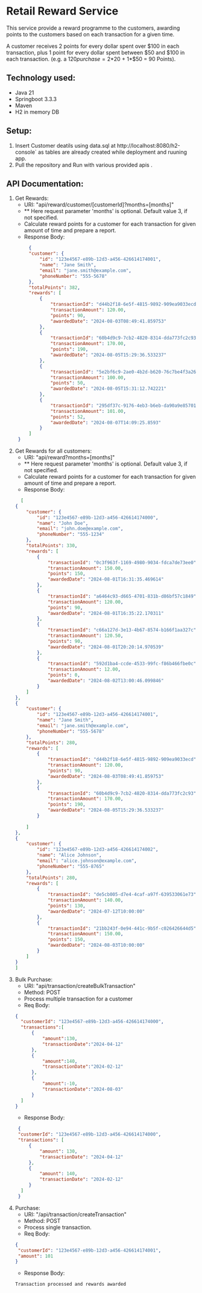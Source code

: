# Retail Reward Service
This service provide a reward programme to the customers, awarding points to the customers based on each transaction for a given time.

A customer receives 2 points for every dollar spent over $100 in each transaction, plus 1 point for every dollar spent between $50 and $100 in each transaction.
(e.g. a $120 purchase = 2*$20 + 1*$50 = 90 Points).

## Technology used:
+ Java 21
+ Springboot 3.3.3
+ Maven
+ H2 in memory DB

## Setup:
1. Insert Customer deatils using data.sql at http://localhost:8080/h2-console` as tables are already created while deployment and ruuning app.
4. Pull the repository and Run with various provided apis .



## API Documentation:
1. Get Rewards:
    + URI: "api/reward/customer/[customerId]?months=[months]"
    + ** Here request parameter 'months' is optional. Default value 3, if not specified.
    + Calculate reward points for a customer for each transaction for given amount of time and prepare a report.
    + Response Body:
   ```json
        {
        "customer": {
            "id": "123e4567-e89b-12d3-a456-426614174001",
            "name": "Jane Smith",
            "email": "jane.smith@example.com",
            "phoneNumber": "555-5678"
        },
        "totalPoints": 382,
        "rewards": [
            {
                "transactionId": "d44b2f18-6e5f-4815-9892-909ea9033ecd",
                "transactionAmount": 120.00,
                "points": 90,
                "awardedDate": "2024-08-03T08:49:41.859753"
            },
            {
                "transactionId": "60b4d9c9-7cb2-4820-8314-dda773fc2c93",
                "transactionAmount": 170.00,
                "points": 190,
                "awardedDate": "2024-08-05T15:29:36.533237"
            },
            {
                "transactionId": "5e2bf6c9-2ae0-4b2d-b620-76c7be4f3a26",
                "transactionAmount": 100.00,
                "points": 50,
                "awardedDate": "2024-08-05T15:31:12.742221"
            },
            {
                "transactionId": "295df37c-9176-4eb3-b6eb-da90a9e85701",
                "transactionAmount": 101.00,
                "points": 52,
                "awardedDate": "2024-08-07T14:09:25.8593"
            }
        ]
    }
    ```
2. Get Rewards for all customers:
    + URI: "api/reward?months=[months]"
    + ** Here request parameter 'months' is optional. Default value 3, if not specified.
    + Calculate reward points for a customer for each transaction for given amount of time and prepare a report.
    + Response Body:
    ```json
      [
    {
        "customer": {
            "id": "123e4567-e89b-12d3-a456-426614174000",
            "name": "John Doe",
            "email": "john.doe@example.com",
            "phoneNumber": "555-1234"
        },
        "totalPoints": 330,
        "rewards": [
            {
                "transactionId": "0c3f963f-1169-4980-9034-fdca7de73ee0",
                "transactionAmount": 150.00,
                "points": 150,
                "awardedDate": "2024-08-01T16:31:35.469614"
            },
            {
                "transactionId": "a6464c93-d665-4701-831b-d86bf57c1849",
                "transactionAmount": 120.00,
                "points": 90,
                "awardedDate": "2024-08-01T16:35:22.170311"
            },
            {
                "transactionId": "c66a127d-3e13-4b67-8574-b166f1aa327c",
                "transactionAmount": 120.50,
                "points": 90,
                "awardedDate": "2024-08-01T20:20:14.970539"
            },
            {
                "transactionId": "592d1ba4-ccde-4533-99fc-f86b466fbe0c",
                "transactionAmount": 12.00,
                "points": 0,
                "awardedDate": "2024-08-02T13:00:46.099846"
            }
        ]
    },
    {
        "customer": {
            "id": "123e4567-e89b-12d3-a456-426614174001",
            "name": "Jane Smith",
            "email": "jane.smith@example.com",
            "phoneNumber": "555-5678"
        },
        "totalPoints": 280,
        "rewards": [
            {
                "transactionId": "d44b2f18-6e5f-4815-9892-909ea9033ecd",
                "transactionAmount": 120.00,
                "points": 90,
                "awardedDate": "2024-08-03T08:49:41.859753"
            },
            {
                "transactionId": "60b4d9c9-7cb2-4820-8314-dda773fc2c93",
                "transactionAmount": 170.00,
                "points": 190,
                "awardedDate": "2024-08-05T15:29:36.533237"
            }
         
        ]
    },
    {
        "customer": {
            "id": "123e4567-e89b-12d3-a456-426614174002",
            "name": "Alice Johnson",
            "email": "alice.johnson@example.com",
            "phoneNumber": "555-8765"
        },
        "totalPoints": 280,
        "rewards": [
            {
                "transactionId": "de5cb005-d7e4-4caf-a97f-639533061e73",
                "transactionAmount": 140.00,
                "points": 130,
                "awardedDate": "2024-07-12T10:00:00"
            },
            {
                "transactionId": "21bb243f-0e94-441c-9b5f-c026426644d5",
                "transactionAmount": 150.00,
                "points": 150,
                "awardedDate": "2024-08-03T10:00:00"
            }
        ]
    }
   ]
    ```
3. Bulk Purchase:
    + URI: "api/transaction/createBulkTransaction"
    + Method: POST
    + Process multiple transaction for a customer
    + Req Body:
    ```json
   {
      "customerId": "123e4567-e89b-12d3-a456-426614174000",
      "transactions":[
          {
              "amount":130,
              "transactionDate":"2024-04-12"
          },
          {
              "amount":140,
              "transactionDate":"2024-02-12"
          },
          {
              "amount":-10,
              "transactionDate":"2024-08-03"
          }
      ]
    }
    ```
   + Response Body:
   ```json
    {
    "customerId": "123e4567-e89b-12d3-a456-426614174000",
    "transactions": [
        {
            "amount": 130,
            "transactionDate": "2024-04-12"
        },
        {
            "amount": 140,
            "transactionDate": "2024-02-12"
        }
     ]
    }

    ```
4. Purchase:
   + URI: "/api/transaction/createTransaction"
   + Method: POST
   + Process single transaction.
   + Req Body:
   ```json
   {
    "customerId": "123e4567-e89b-12d3-a456-426614174001",
    "amount": 101
   }
   ```
   + Response Body:
   ```
   Transaction processed and rewards awarded
   ```
